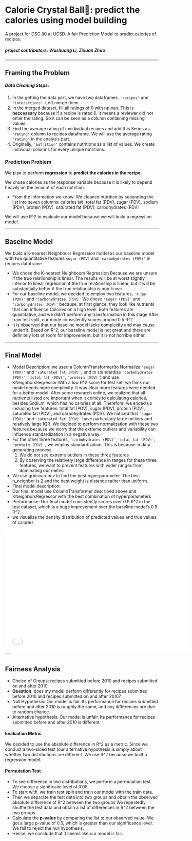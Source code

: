 # Calorie Crystal Ball🔮: predict the calories using model building
A project for DSC 80 at UCSD. A fair Prediction Model to predict calories of recipes.
##### project contributors: Wushuang Li, Zixuan Zhao

---

## Framing the Problem
##### Data Cleaning Steps: 
1.  In the getting the data part, we have two dataframes, `'recipes'` and `'interactions'`. Left merge them.
2.  In the merged dataset, fill all ratings of 0 with np.nan. This is **neccessary** because if a recipe is rated 0, it means a reviewer did not enter the rating. So it can be seen as a column containing missing values.
3.  Find the average rating of invidividual recipes and add this Series as `'rating'` column to recipes dataframe. We will use the average rating `'rating'` in the analysis part.
4.  Originally, `'nutrition'` contains nutritions as a list of values. We create individual columns for every unique nutritions.

### Prediction Problem
We plan to perform **regression** to **predict the calories in the recipe**.

We chose calories as the response variable because it is likely to depend heavily on the amount of each nutrition.
- From the information we know: We cleaned nutrition by separating the list into seven columns: calories (#), total fat (PDV), sugar (PDV), sodium (PDV), protein (PDV), saturated fat (PDV), carbohydrates (PDV)

We will use R^2 to evaluate our model because we will build a regression model.

---

## Baseline Model

We build a K-nearest Neighbours Regression model as our baseline model with two quantitative features `sugar (PDV)` and `'carbohydrates (PDV)'` in recipes dataframe
- We chose the  K-nearest Neighbours Regression
Because we are unsure if the true relationship is linear. The results will be at worst slightly inferior to linear regression if the true relationship is linear, but it will be substantially better if the true relationship is non-linear
- For our baseline model, we decided to employ two features, `'sugar (PDV)'` and `'carbohydrates (PDV)'`
We chose `'sugar (PDV)'` and `'carbohydrates (PDV)'` because, at first glance, they look like nutrients that can influence Calories on a high level.
Both features are quantitative, and we didn’t perform any transformation in this stage
After train test split, our mode consistently scores around 0.5 R^2
- It is observed that our baseline model lacks complexity and may cause underfit. Based on R^2, our baseline model is not great and there are definitely lots of room for improvement, but it is not horrible either.

---

## Final Model
- Model Description: we used a ColumnTransformer(to Normalize `'sugar (PDV)'` and `'saturated fat (PDV)'`, and to standardize `'carbohydrates (PDV)'`, `'total fat (PDV)'`, `'protein (PDV)'`) and use KNeighborsRegressor
With a low R^2 score for test set, we think our model needs more complexity. It was clear more features were needed for a better model. After some research online, we realized that all nutrients listed are important when it comes to calculating calories, besides Sodium, which has no calories at all. Therefore, we ended up including five features: total fat (PDV), sugar (PDV), protein (PDV), saturated fat (PDV), and carbohydrates (PDV).
We noticed that `'sugar (PDV)'` and `'saturated fat (PDV)'` have particularly large outliers and relatively large IQR. We decided to perform normalization with these two features because we worry that the extreme outliers and variability can influence standardization in a negative way. 
- For the other three features, `'carbohydrates (PDV)'`,`'total fat (PDV)'`, `'protein (PDV)'`, we employ standardization. This is because in data generating process: 
  1. We do not see extreme outliers in these three features
  2. By observing the relatively large difference in ranges for these three features, we want to prevent features with wider ranges   from dominating our metric
- We use gridsearchcv to find the best hyperparameter. The best n_neighbor is 2 and the best weight is distance rather than uniform.
- Final model description: 
- Our final model use ColumnTransformer descriped above and KNeighborsRegressor with the best combination of hyperparameters
- Performance: Our final model consistently scores over 0.9 R^2 in the test dataset, which is a huge improvement over the baseline model’s 0.5 R^2.
- we visualize the density distribution of predicted values and true values of calories
<iframe src="assets/density.html" width=600 height=400 frameBorder=0></iframe>
---

## Fairness Analysis
- Choice of Groups:
recipes submitted before 2010 and recipes submitted on and after 2010
- **Question**: does my model perform differently for recipes submitted before 2010 and recipes submitted on and after 2010?
- Null Hypothesis: Our model is fair. Its performance for recipes submitted before and after 2010 is roughly the same, and any differences are due to random chance.
- Alternative hypothesis: Our model is unfair, Its performance for recipes submitted before and after 2010 is different.

#### Evaluation Metric
We decided to use the absolute difference in R^2 as a metric. Since we conduct a two-sided test (our alternative hypothesis is simply about whether two distributions are different. We use R^2 because we built a regression model. 

#### Permutation Test
- To see difference in two distributions, we perform a permutation test. We choose a significane level of 0.05.
- To start with, we train test split and train our model with the train data.
- Then we separate the test data into two groups and obtain the observed absolute difference of R^2 between the two groups
We repeatedly shuffle the test data and obtain a list of differences in R^2 between the two groups.
- Calculate the **p-value** by comparing the list to our observed value.
We got a large p-value of 0.5, which is greater than our significance level. We fail to reject the null hypothesis. 
- Hence, we conclude that it seems like our model is fair.
